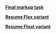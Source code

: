 [**Final markup task** ](https://tsakunova.github.io/TsakunovaJSLab/markup-task/)


[**Resume Flex variant**](https://tsakunova.github.io/TsakunovaJSLab/resume-flex/)  


[**Resume Float variant**](https://tsakunova.github.io/TsakunovaJSLab/resume-float/)


